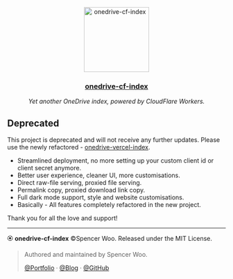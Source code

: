 <div align="center">
  <image src="assets/onedrive-cf-index.png" alt="onedrive-cf-index" width="150px" />
  <h3><a href="https://drive.swoo.workers.dev/">onedrive-cf-index</a></h3>
  <em>Yet another OneDrive index, powered by CloudFlare Workers.</em>
</div>

## Deprecated

This project is deprecated and will not receive any further updates. Please use the newly refactored - [onedrive-vercel-index](https://github.com/spencerwooo/onedrive-vercel-index).

- Streamlined deployment, no more setting up your custom client id or client secret anymore.
- Better user experience, cleaner UI, more customisations.
- Direct raw-file serving, proxied file serving.
- Permalink copy, proxied download link copy.
- Full dark mode support, style and website customisations.
- Basically - All features completely refactored in the new project.

Thank you for all the love and support!

<!--

[![Hosted on Cloudflare Workers](https://img.shields.io/badge/Hosted%20on-CF%20Workers-f38020?logo=cloudflare&logoColor=f38020&labelColor=282d33)](https://drive.swoo.workers.dev/)
[![Deploy](https://github.com/spencerwooo/onedrive-cf-index/workflows/Deploy/badge.svg)](https://github.com/spencerwooo/onedrive-cf-index/actions?query=workflow%3ADeploy)
[![README-CN](assets/chinese.svg)](./README-CN.md)

<h5>This project uses CloudFlare Workers to host and share your personal OneDrive files. It is greatly inspired by: <a href="https://github.com/heymind/OneDrive-Index-Cloudflare-Worker">onedrive-index-cloudflare-worker</a>.</h5>

## Announcement

`onedrive-cf-index` is currently being refactored as [`onedrive-vercel-index`](https://github.com/spencerwooo/onedrive-vercel-index) for better UX and simplified deployments. New issues and pull requests here will not be monitored and managed for now.

## Demo

Live demo at [Spencer's OneDrive Index](https://drive.swoo.workers.dev/).

![Screenshot Demo](assets/screenshot.png)

## Features

### 🚀 General

- Breadcrumbs for better navigations.
- Tokens cached and automatically refreshed with Cloudflare Workers KV storage.
- Route lazy loading with the help of [Turbolinks®](https://github.com/turbolinks/turbolinks).
- Supports OneDrive 21Vianet.（由世纪互联运营的 OneDrive。）
- Supports mounting SharePoint.

### 🗃️ Folder indexing

- Complete new and customisable design at [spencer.css](themes/spencer.css).
- Emoji as folder icon when available (if the first character of the folder name is an emoji).
- Renders `README.md` if found in current folder. Rendered with [github-markdown-css](https://github.com/sindresorhus/github-markdown-css).
- Supports pagination, no more limitations like 200 items max for each folder ever again!

### 📁 File previews

- File icon rendered according to file type, [Font Awesome icons](https://fontawesome.com/) for cleaner look.
- Plain text: `.txt`. [_DEMO_](https://drive.swoo.workers.dev/%F0%9F%A5%9F%20Some%20test%20files/Previews/iso_8859-1.txt).
- Markdown: `.md`, `.mdown`, `.markdown`. [_DEMO_](https://drive.swoo.workers.dev/%F0%9F%A5%9F%20Some%20test%20files/Previews/i_m_a_md.md).
- Image, supports Medium style zoom effect: `.png`, `.jpg`, and `.gif`. [_DEMO_](https://drive.swoo.workers.dev/%F0%9F%A5%9F%20Some%20test%20files/Previews/).
- Code with syntax highlighting: `.js`, `.py`, `.c`, `.json`.... [_DEMO_](https://drive.swoo.workers.dev/%F0%9F%A5%9F%20Some%20test%20files/Code/pathUtil.js).
- PDF: Lazy loading, loading progress and built-in PDF viewer. [_DEMO_](<https://drive.swoo.workers.dev/%F0%9F%A5%91%20Course%20PPT%20for%20CS%20(BIT)/2018%20-%20%E5%A4%A7%E4%BA%8C%E4%B8%8B%20-%20%E8%AE%A1%E7%AE%97%E6%9C%BA%E5%9B%BE%E5%BD%A2%E5%AD%A6/1%20FoundationofCG-Anonymous.pdf>).
- Music / Audio: `.mp3`, `.aac`, `.wav`, `.oga`. [_DEMO_](https://drive.swoo.workers.dev/%F0%9F%A5%9F%20Some%20test%20files/Multimedia/Elysian%20Fields%20-%20Climbing%20My%20Dark%20Hair.mp3).
- Videos: `.mp4`, `.flv`, `.webm`, `.m3u8`. [_DEMO_](https://drive.swoo.workers.dev/%F0%9F%A5%9F%20Some%20test%20files/Multimedia/%E8%BD%A6%E5%BA%93%E5%A5%B3%E7%8E%8B%20%E9%AB%98%E8%B7%9F%E8%B9%A6%E8%BF%AA%20%E4%B9%98%E9%A3%8E%E7%A0%B4%E6%B5%AA%E7%9A%84%E5%A7%90%E5%A7%90%E4%B8%BB%E9%A2%98%E6%9B%B2%E3%80%90%E9%86%8B%E9%86%8B%E3%80%91.mp4).

### ⬇️ Proxied / raw file download

- [Optional] Proxied download: `?proxied` - Downloads the file through CloudFlare Workers if (1) `proxyDownload` is true in `config/default.js` and (2) parameter is present in url.
- [Optional] Raw file download: `?raw` - Return direct raw file instead of rich rendered preview if parameter is present.
- Both these parameters can be used side by side, meaning that `?proxied&raw` and `?raw&proxied` are both valid.

Yes, this means you can use this project as an image storage service or for serving static files, for example:

```
https://drive.swoo.workers.dev/%F0%9F%A5%9F%20Some%20test%20files/nyancat.gif?raw
```

![](https://drive.swoo.workers.dev/%F0%9F%A5%9F%20Some%20test%20files/nyancat.gif?raw)

### 🔒 Private folders

![Private folders](assets/private-folder.png)

You can limit access to folders (i.e., declaring private folders) by adding their paths to `ENABLE_PATHS` inside `src/auth/config.js`. You can optionally enable this feature with the `AUTH_ENABLED` toggle variable also inside that file, and you can specify the username in `NAME` and the password using wrangler.

Note that the password is stored inside the `AUTH_PASSWORD` Cloudflare Worker secret. You should never commit your password into a git repository, not even a private one. The `AUTH_PASSWORD` secret can be added with wrangler:

```bash
wrangler secret put AUTH_PASSWORD
# Type out your self-defined AUTH_PASSWORD here
```

Check out [the following sections](#preparations) for details on using wrangler to set CloudFlare Worker secrets (which are also called environment variables).

### Others

See the new features section at the original [onedrive-index-cloudflare-worker](https://github.com/heymind/OneDrive-Index-Cloudflare-Worker#-%E6%96%B0%E7%89%B9%E6%80%A7-v11) project page for reference, **although I cannot guarantee that all features are usable.**

## Deployment

_Very, very long, tedious, step by step guide warning!_

### Generating OneDrive API Tokens

1. Create a new blade app here [Microsoft Azure App registrations](https://portal.azure.com/#blade/Microsoft_AAD_RegisteredApps/ApplicationsListBlade) (OneDrive normal version) or [Microsoft Azure.cn App registrations](https://portal.azure.cn/#blade/Microsoft_AAD_RegisteredApps/ApplicationsListBlade) (OneDrive 世纪互联版本):

   1. Login with your Microsoft account, select `New registration`.
   2. Input `Name` for your blade app, `my-onedrive-cf-index` for example.
   3. Set `Supported account types` to `Accounts in any organizational directory (Any Azure AD directory - Multitenant) and personal Microsoft accounts (e.g. Skype, Xbox)`. OneDrive 世纪互联用户设置为：`任何组织目录（任何 Azure AD 目录 - 多租户）中的帐户`.
   4. Set `Redirect URI (optional)` to `Web` (the multiselect dropdown) and `http://localhost` (the URL).
   5. Click `Register`.

   ![](assets/register-app.png)

2. Get your Application (client) ID - `client_id` at `Overview` panel.

   ![](assets/client-id.png)

3. Open `Certificates & secrets` panel, click `New client secret` and create a new secret called `client_secret`, set `Expires` to `Never`, click `Add`, and copy the `Value` of the `client_secret` (**You only have this one chance to copy it.**).

   ![](assets/add-client-secret.png)

4. Open `API permissions` panel, select `Microsoft Graph`, select `Delegated permissions`, search for `offline_access, Files.Read, Files.Read.All`, **select all three of them** and click `Add permissions`.

   ![](assets/add-permissions.png)

   You should have these permissions ready:

   ![](assets/permissions-used.png)

5. Get your `refresh_token`. On your local machine that has a working installation of Node.js and npm (See [Preparations](#preparations) for recommendations for installing Node.js and its toolchain), execute the following command:

   ```sh
   npx @beetcb/ms-graph-cli
   ```

   <div align="center"><img src="https://raw.githubusercontent.com/beetcb/ms-graph-cli/master/media/demo.svg" alt="demo gif" width="560px" /></div>

   Select the options that you need, and enter the tokens that we just acquired from above. The names are self-explanatory. `redirect_url` can be set to `http://localhost`. For more information please go check out the repo at: [beetcb/ms-graph-cli](https://github.com/beetcb/ms-graph-cli).

6. Finally, create a dedicated folder for your public files inside OneDrive, for instance: `/Public`. Please don't share your root folder directly!

After all this hassle, you should have successfully acquired the following tokens and secrets:

- `refresh_token`
- `client_id`
- `client_secret`
- `redirect_uri`
- `base`: Defaults to `/Public`.

_Yes, I know it's a long and tedious procedure, but it's Microsoft, we can understand. 🤷🏼‍♂️_

### Preparations

Fork then clone, or directly clone this repository. Install dependencies locally, you'll need Node.js, `npm` and `wrangler`.

_We strongly recommend you install npm with a Node version manager like [n](https://github.com/tj/n) or [nvm](https://github.com/nvm-sh/nvm), which will allow wrangler to install configuration data in a global node_modules directory in your user's home directory, without requiring that you run as root._

```sh
# Install cloudflare workers official packing and publishing tool
npm i @cloudflare/wrangler -g

# Install dependencies with npm
npm install

# Login to Cloudflare with wrangler
wrangler login

# Verify wrangler status with this command
wrangler whoami
```

Login to your CloudFlare account at <https://dash.cloudflare.com/login>, select your domain, **and scroll down a bit. You'll see your `account_id` and `zone_id` there (on the right sidebar).** Also create a **DRAFT** worker at `Workers` -> `Manage Workers` -> `Create a Worker` with a cool name.

Modify [`wrangler.toml`](wrangler.toml):

- `name`: The draft worker's name, your worker will be published at `<name>.<worker_subdomain>.workers.dev`.
- `account_id`: Your Cloudflare Account ID.
- `zone_id`: Your Cloudflare Zone ID.

Create Cloudflare Workers KV bucket named `BUCKET`:

```sh
# Create KV bucket
wrangler kv:namespace create "BUCKET"

# ... or, create KV bucket with preview functions enabled
wrangler kv:namespace create "BUCKET" --preview
```

Preview is used for local preview test only. It will not affect the image preview on page.

Modify `kv_namespaces` inside [`wrangler.toml`](wrangler.toml):

- `kv_namespaces`: Your Cloudflare KV namespace, you should substitute the `id` and `preview_id` values accordingly. _If you don't need preview functions, you can remove the `preview_id` field._

Modify [`src/config/default.js`](src/config/default.js):

- `client_id`: Your `client_id` from above.
- `base`: Your `base` path from above.
- If you are mounting regular international OneDrive, you can safely ignore the following steps.
- If you are mounting Chinese 21Vianet OneDrive (由世纪互联运营的 OneDrive):
   - Set `accountType` under `type` to `1`.
   - Keep `driveType` unmodified.
- If you are mounting SharePoint:
   - Keep `accountType` unmodified.
   - Set `driveType` under `type` to `1`.
   - Set `hostName` and `sitePath` accordingly.

Add secrets to Cloudflare Workers environment variables with `wrangler` (For `AUTH_PASSWORD` and private folders, refer to [🔒 Private folders](#-private-folders)):

```sh
# Add your refresh_token and client_secret to Cloudflare
wrangler secret put REFRESH_TOKEN
# ... enter your refresh_token from above here

wrangler secret put CLIENT_SECRET
# ... enter your client_secret from above here

wrangler secret put AUTH_PASSWORD
# Type out your self-defined AUTH_PASSWORD here
```

### Building and deployment

You can preview the worker with `wrangler`:

```sh
wrangler preview
```

After making sure everything is ok, you can publish your worker with:

```sh
wrangler publish
```

You can also create a GitHub Actions for auto publishing your worker on `push`. See [main.yml](.github/workflows/main.yml).

For custom domains, refer to [How to Setup Cloudflare Workers on a Custom Domain](https://www.andressevilla.com/how-to-setup-cloudflare-workers-on-a-custom-domain/).

## Customisations

- You can **(AND SHOULD)** change the `intro` on the default landing page here: [src/folderView.js](src/folderView.js#L51-L55). Write HTML directly.
- You can **(AND ALSO SHOULD)** change the header of the site here: [src/render/htmlWrapper.js](src/render/htmlWrapper.js#L24).
- Your custom styles are loaded from [themes/spencer.css](themes/spencer.css), change that according to your customizations. You will also need to change the commit HASH at [src/render/htmlWrapper.js](src/render/htmlWrapper.js#L3).
- You can also customize Markdown CSS styles, PrismJS code highlight color schemes, etc.

-->

---

🏵 **onedrive-cf-index** ©Spencer Woo. Released under the MIT License.

> Authored and maintained by Spencer Woo.
>
> [@Portfolio](https://spencerwoo.com/) · [@Blog](https://blog.spencerwoo.com/) · [@GitHub](https://github.com/spencerwooo)
